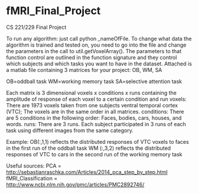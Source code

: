 # fMRI_Final_Project
CS 221/229 Final Project


To run any algorithm: just call python _nameOfFile.
To change what data the algorithm is trained and tested on, you need to go into the file and change
the parameters in the call to util.getVoxelArray(). The parameters to that function control are outlined in the function signature and they control which subjects and which tasks you want to have in the dataset. 
Attached is a matlab file containing 3 matrices for your project:
OB, WM, SA

OB=oddball task
WM=working memory task
SA=selective attention task

Each matrix is 3 dimensional voxels x conditions x runs containing the amplitude of response of each voxel to a certain condition and run
voxels: There are 1973 voxels taken from one subjects ventral temporal cortex (VTC); The voxels are in the same order in all matrices.
conditions: There are 5 conditions in the following order: Faces, bodies, cars, houses, and words.
runs: There are 3 runs. Each subject participated in 3 runs of each task using different images from the same category.

Example: OB(:,1,1) reflects the distributed responses of VTC voxels to faces in the first run of the oddball task
                WM (:,3,2) reflects the distributed responses of VTC to cars in the second run of the working memory task



Useful sources:
PCA = http://sebastianraschka.com/Articles/2014_pca_step_by_step.html
fMRI_Classification = http://www.ncbi.nlm.nih.gov/pmc/articles/PMC2892746/

